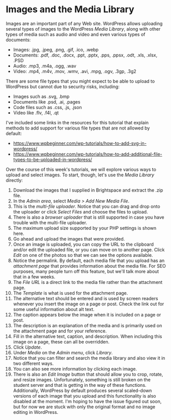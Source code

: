 # Images and the Media Library

Images are an important part of any Web site. WordPress allows uploading several types of images to the WordPress _Media Library_, along with other types of media such as audio and video and even various types of documents:

- Images: .jpg, .jpeg, .png, .gif, .ico, .webp
- Documents: .pdf, .doc, .docx, .ppt, .pptx, .pps, .ppsx, .odt, .xls, .xlsx, .PSD
- Audio: .mp3, .m4a, .ogg, .wav
- Video: .mp4, .m4v, .mov, .wmv, .avi, .mpg, .ogv, .3gp, .3g2

There are some file types that you might expect to be able to upload to WordPress but cannot due to security risks, including:

- Images such as .svg, .bmp
- Documents like .psd, .ai, .pages
- Code files such as .css, .js, .json
- Video like .flv, .f4l, .qt

I've included some links in the resources for this tutorial that explain methods to add support for various file types that are not allowed by default:

- <https://www.wpbeginner.com/wp-tutorials/how-to-add-svg-in-wordpress/>
- <https://www.wpbeginner.com/wp-tutorials/how-to-add-additional-file-types-to-be-uploaded-in-wordpress/>

Over the course of this week's tutorials, we will explore various ways to upload and select images. To start, though, let's use the _Media Library_ directly:

1. Download the images that I supplied in Brightspace and extract the .zip file.
2. In the _Admin area_, select _Media > Add New Media File_.
3. This is the _multi-file uploader_. Notice that you can drag and drop onto the uploader or click _Select Files_ and choose the files to upload.
4. There is also a _browser uploader_ that is still supported in case you have trouble with the multi-file uploader.
5. The maximum upload size supported by your PHP settings is shown here.
6. Go ahead and upload the images that were provided.
7. Once an image is uploaded, you can copy the URL to the clipboard and/or edit the uploaded file, or you can move on to another page. Click _Edit_ on one of the photos so that we can see the options available.
8. Notice the permalink. By default, each media file that you upload has an _attachment page_ that provides information about the media file. For SEO purposes, many people turn off this feature, but we'll talk more about that in a few weeks.
9. The _File URL_ is a direct link to the media file rather than the attachment page.
10. The _Template_ is what is used for the attachment page.
11. The alternative text should be entered and is used by screen readers whenever you insert the image on a page or post. Check the link out for some useful information about alt text.
12. The caption appears below the image when it is included on a page or post.
13. The description is an explanation of the media and is primarily used on the attachment page and for your reference.
14. Fill in the alternative text, caption, and description. When including this image on a page, these can all be overridden.
15. Click _Update_.
16. Under _Media_ on the _Admin menu_, click _Library_.
17. Notice that you can filter and search the media library and also view it in two different ways.
18. You can also see more information by clicking each image.
19. There is also an _Edit Image_ button that should allow you to crop, rotate, and resize images. Unfortunately, something is still broken on the student server and that is getting in the way of these functions. Additionally, WordPress by default produces several scaled-down versions of each image that you upload and this functionality is also disabled at the moment. I'm hoping to have the issue figured out soon, but for now we are stuck with only the original format and no image editing in WordPress.
